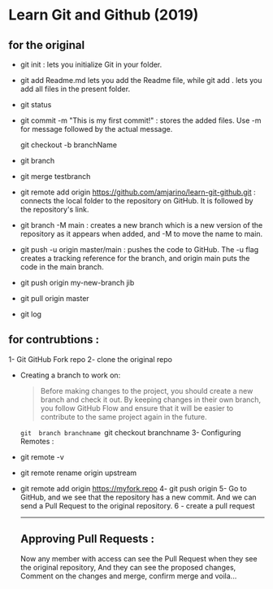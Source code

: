 # Learn Git and Github (2019)

## for the original

- git init : lets you initialize Git in your folder.

- git add Readme.md lets you add the Readme file, while git add . lets you add all files in the present folder.

- git status

- git commit -m "This is my first commit!" : stores the added files. Use -m for message followed by the actual message.

  git checkout -b branchName

- git branch
- git merge testbranch

- git remote add origin https://github.com/amjarino/learn-git-github.git : connects the local folder to the repository on GitHub. It is followed by the repository's link.

- git branch -M main : creates a new branch which is a new version of the repository as it appears when added, and -M to move the name to main.

- git push -u origin master/main : pushes the code to GitHub. The -u flag creates a tracking reference for the branch, and origin main puts the code in the main branch.
- git push origin my-new-branch
  jib
- git pull origin master
- git log

## for contrubtions :

1- Git GitHub Fork repo
2- clone the original repo

- Creating a branch to work on:

  > Before making changes to the project, you should create a new branch and check it out. By keeping changes in their own branch, you follow GitHub Flow and ensure that it will be easier to contribute to the same project again in the future.

  `git  branch branchname
`git checkout branchname
  3- Configuring Remotes :

- git remote -v
- git remote rename origin upstream
- git remote add origin https://myfork.repo
  4- git push origin
  5- Go to GitHub, and we see that the repository has a new commit. And we can send a Pull Request to the original repository.
  6 - create a pull request

  ***

  ## Approving Pull Requests :

  Now any member with access can see the Pull Request when they see the original repository, And they can see the proposed changes, Comment on the changes and merge, confirm merge and voila...
